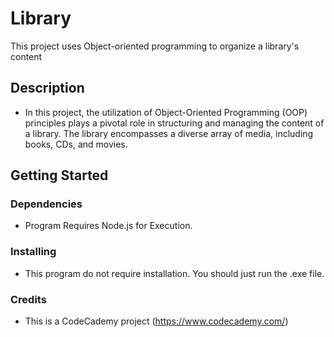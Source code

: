 # Library

This project uses Object-oriented programming to organize a library's content 

## Description

* In this  project, the utilization of Object-Oriented Programming (OOP) principles plays a pivotal role in structuring and managing the content of a library. The library encompasses a diverse array of media, including books, CDs, and movies.

## Getting Started

### Dependencies

* Program Requires Node.js for Execution.

### Installing

* This program do not require installation. You should just run the .exe file.

### Credits

* This is a CodeCademy project (https://www.codecademy.com/)
